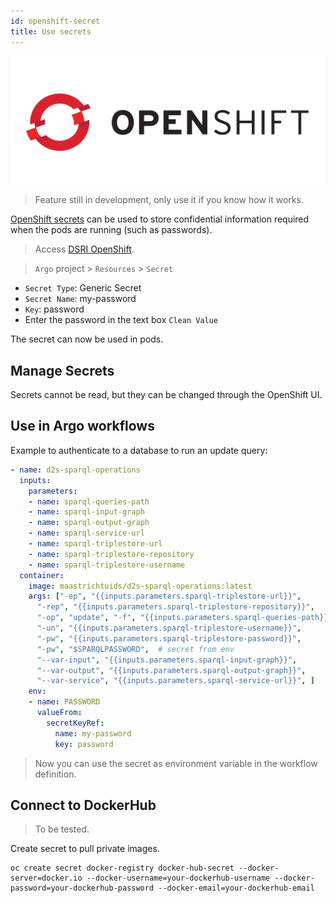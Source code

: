 ```yaml
---
id: openshift-secret
title: Use secrets
---
```


![OpenShift](/img/openshift-logo.png)

> Feature still in development, only use it if you know how it works.

[OpenShift secrets](https://docs.openshift.com/enterprise/3.1/dev_guide/secrets.html) can be used to store confidential information required when the pods are running (such as passwords).

> Access [DSRI OpenShift](https://app.dsri.unimaas.nl:8443/). 

>  `Argo` project > `Resources` > `Secret`

* `Secret Type`: Generic Secret
* `Secret Name`: my-password
* `Key`: password
* Enter the password in the text box `Clean Value`

The secret can now be used in pods. 

## Manage Secrets

Secrets cannot be read, but they can be changed through the OpenShift UI.

## Use in Argo workflows

Example to authenticate to a database to run an update query:

```yaml
- name: d2s-sparql-operations
  inputs:
    parameters:
    - name: sparql-queries-path
    - name: sparql-input-graph
    - name: sparql-output-graph
    - name: sparql-service-url
    - name: sparql-triplestore-url
    - name: sparql-triplestore-repository
    - name: sparql-triplestore-username
  container:
    image: maastrichtuids/d2s-sparql-operations:latest
    args: ["-ep", "{{inputs.parameters.sparql-triplestore-url}}", 
      "-rep", "{{inputs.parameters.sparql-triplestore-repository}}", 
      "-op", "update", "-f", "{{inputs.parameters.sparql-queries-path}}",
      "-un", "{{inputs.parameters.sparql-triplestore-username}}", 
      "-pw", "{{inputs.parameters.sparql-triplestore-password}}",
      "-pw", "$SPARQLPASSWORD",  # secret from env
      "--var-input", "{{inputs.parameters.sparql-input-graph}}",
      "--var-output", "{{inputs.parameters.sparql-output-graph}}", 
      "--var-service", "{{inputs.parameters.sparql-service-url}}", ]
    env:
    - name: PASSWORD
      valueFrom:
        secretKeyRef:
          name: my-password
          key: password
```

> Now you can use the secret as environment variable in the workflow definition.

## Connect to DockerHub

> To be tested.

Create secret to pull private images.

```shell
oc create secret docker-registry docker-hub-secret --docker-server=docker.io --docker-username=your-dockerhub-username --docker-password=your-dockerhub-password --docker-email=your-dockerhub-email
```
